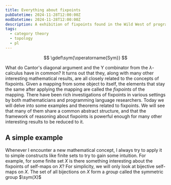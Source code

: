 ```yaml
---
title: Everything about fixpoints
pubDatetime: 2024-11-28T12:00:00Z
modDatetime: 2024-11-28T12:00:00Z
description: A exhibition of fixpoints found in the Wild West of programming language theory and mathematics
tags:
  - category theory
  - topology
  - pl
---
```


$$
\gdef\sym{\operatorname{Sym}}
$$

  What do Cantor's diagonal argument and the Y combinator from the $\lambda$-calculus have in common? It turns out that they, along with many other interesting mathematical results, are all closely related to the concepts of fixpoints. Given a mapping from some object to itself, the elements that stay the same after applying the mapping are called the *fixpoints* of the mapping. There have been rich investigations of fixpoints in various settings by both mathematicians and programming language researchers. Today we will delve into some examples and theorems related to fixpoints. We will see that many of them share a common abstract structure, and that the framework of reasoning about fixpoints is powerful enough for many other interesting results to be reduced to it.

## A simple example
Whenever I encounter a new mathematical concept, I always try to apply it to simple constructs like finite sets to try to gain some intuition. For example, for some finite set $X$ is there something interesting about the fixpoints of self-maps on $X$? For simplicity, we will only look at bijective self-maps on $X$. The set of all bijections on $X$ form a *group* called the symmetric group $\sym(X)$